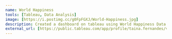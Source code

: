 ```yaml
---
name: World Happiness
tools: [Tableau, Data Analysis]
image: [https://i.postimg.cc/g0FpFGXJ/World-Happiness.jpg]
description: Created a dashboard on tableau using World Happiness Data.
external_url: [https://public.tableau.com/app/profile/taina.fernandes/viz/WorldHappiness_17073529857110/Painel1?publish=yes]
---
```

